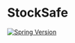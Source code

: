 # StockSafe


[![Spring Version][Spring-image]][Spring-url]







[Spring-image]: https://img.shields.io/badge/Selenium-43B02A?style=flat-square&logo=Selenium&logoColor=white
[Spring-url]: https://spring.io/

